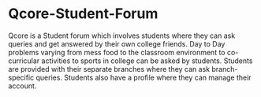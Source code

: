 # Qcore-Student-Forum

Qcore is a Student forum which involves students where they can ask queries and get answered by their own college friends. Day to Day problems varying from mess food to the classroom environment to co-curricular activities to sports in college can be asked by students. Students are provided with their separate branches where they can ask branch-specific queries. Students also have a profile where they can manage their account.
